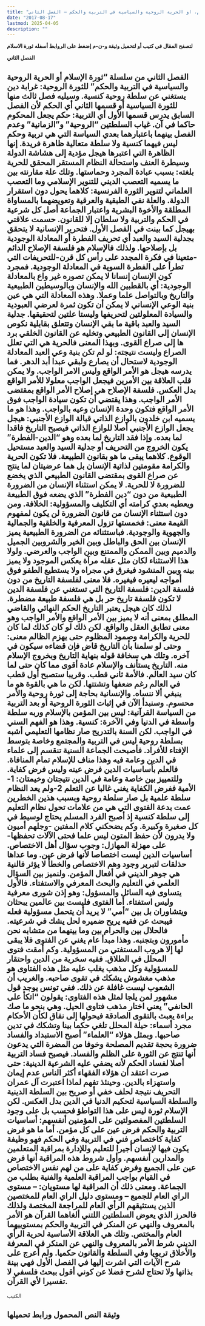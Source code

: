 ```yaml
---
title: "ثورة الاسلام، او الحرية الروحية والسياسية في التربية والحكم – الفصل الثاني"
date: "2017-08-17"
lastmod: 2025-04-05
description: ""
---
```

**لتصفح المقال في كتيب أو لتحميل وثيقة و-ن-م إضغط على الروابط أسفله** **ثورة الاسلام**

**الفصل الثاني**

## **الفصل الثاني من سلسلة “ثورة الإسلام أو الحرية الروحية والسياسية في التربية والحكم” للثورة الروحية: غرابة دين يستغني عن سلطة روحية كنسية. وسيليه فصل ثالث منها للثورة السياسية أو قسمها الثاني أي الحكم لأن الفصل السابق يدرس قسمها الأول أي التربية: حكم يجعل المحكوم حاكما في آن. غياب السلطتين “الروحية” و”الزمانية” وعدم الفصل بينهما باعتبارهما بعدي السياسة التي هي تربية وحكم ليس فيهما كنسية ولا سلطة متعالية ظاهرة فريدة. إنها الظاهرة التي اعتبرها هيجل مؤدية إلى هشاشة الدولة وسيطرة العنف واستحالة النظام المستقر المحقق للحرية بلغته: بسبب عبادة المجرد وحماستها. وتلك علة مقارنته بين ما يسميه التعصب الديني للتنوير الإسلامي وما التعصب العلماني لتنوير الثورة الفرنسية: كلاهما يحول دون استقرار الدولة. والعلة نفي الطبقية والعرقية وتعويضهما بالمساواة المطلقة والأخوة البشرية واعتبار الجماعة أصل كل شرعية في الحكم والتربية ولا سلطان إلا للقانون. حسمت علاقتي بهيجل كما بينت في الفصل الأول. فتحرير الإنسانية لا يتحقق بجدلية السيد والعبد أي تحريف الفطرة أو المعادلة الوجودية بل بإصلاحها. ولذلك فالإسلام هو فلسفة الإصلاح الدائم -متعينا في فكرة المجدد على رأس كل قرن-للتحريفات التي تطرأ على الفطرة السوية في المعادلة الوجودية. فمجرد كون الإنسان إنسانا لا يمكن تصوره غير واع بالمعادلة الوجودية: أي بالقطبين الله والإنسان وبالوسيطين الطبيعية والتاريخ وبالتواصل علما وعملا. وهذه المعادلة التي هي عين بنية الوعي الإنساني لا يمكن أن تكون ثمرة لعرضي العبودية والسيادة المعلولتين لتحريفها وليستا علتين لتحقيقها. جدلية السيد والعبد باقية ما بقي الإنسان وتتعلق بقابلية نكوص الإنسان إلى القانون الطبيعي وتخليه عن القانون الخلقي برد ها إلى صراع القوى. وبهذا المعنى فالحرية هي التي تعلل الصراع وليست نتيجته: لو لم تكن بنية وعي العبد المعادلة الوجودية لاستحال أن يصارع ولبقي عبدا أبد الدهر. فما يدرسه هيجل هو الأمر الواقع وليس الامر الواجب. ولا يمكن قلب العلاقة بين الأمرين فيجعل الواجب معلولا للأمر الواقع بدل العكس. فلسفة الإصلاح هي إصلاح الأمر الواقع بمقتضى الأمر الواجب. وهذا يقتضي أن تكون سيادة الواجب فوق الأمر الواقع فتكون وحدة الإنسان وعيه بالواجب. وهذا هو ما يسميه ابن خلدون بالوازع الذاتي قبالة الوازع الأجنبي: هيجل يجعل الوازع الأجنبي أصلا للوازع الذاتي فيصبح التاريخ فاقدا لما بعده. وإذا فقد التاريخ لما بعده وهو “الدين-الفطرة” يكون الخروج من التحريف أو جدلية السيد والعبد مستحيل الوقوع. كلاهما يبقى ما هو بقانون الطبيعة. فلا تكون الحرية والكرامة مقومتين لذاتية الإنسان بل هما عرضيتان لما ينتج عن صراع القوى بمقتضى القانون الطبيعي الذي يخضع للضرورة لا للحرية. لا يمكن استثناء الإنسان من الضرورة الطبيعية من دون “دين الفطرة” الذي يضعه فوق الطبيعة ويعطيه بعدي كرامته أي التكليف والمسؤولية: الخلافة. ومن دون استثناء الإنسان من قانون الضرورة لن يكون لمفهوم القيمة معنى: فخمستها تزول المعرفية والخلقية والجمالية والجهوية والوجودية. فباستثنائه من الضرورة الطبيعية يميز الإنسان بين الحق والباطل وبين الخير والشروبين الجميل والدميم وبين الممكن والممتنع وبين الواجب والعرضي. ولولا هذا الاستثناء لكان مثل عقله مرآة يعكس الموجود ولا يميز بينه وبين المنشود فيغرق في مجراه ولا يستطيع الطفو فوق أمواجه ليعيره فيغيره. فلا معنى لفلسفة التاريخ من دون فلسفة الدين: فلسفة التاريخ التي تستغني عن فلسفة الدين لا تكون فلسفة تاريخ حر بل هي فلسفة طبيعة مضطرة. لذلك كان هيجل يعتبر التاريخ الحكم النهائي والقاضي المطلق بمعنى أنه لا يميز بين الأمر الواقع والأمر الواجب وهو معنى تطابق العقل والواقع. لكن ذلك لو كان كذلك لما كان للحرية والكرامة وصمود المظلوم حتى يهزم الظالم معنى: وحتى لو سلمنا بأن التاريخ قاض فإن قضاءه سيكون في آخره. وتلك هي سخافة قوله بنهاية التاريخ وبخروج الإسلام منه. التاريخ يستأنف والإسلام عادة أقوى مما كان حتى لما كان سيد العالم. فالأمة ثاني قطب. وقريبا ستصبح أول قطب في العالم رغم ضعفها وتشتتها. لكن ما هي بالقوة هو ما ينبغي ألا ننساه. والإنسانية بحاجة إلى ثورة روحية والأمر محسوم. وسنبدأ الآن في إثبات الثورة الروحية أو بعد التربية من السياسة القرآنية: ليس بين المؤمن بالإسلام وربه سلطة واسطة في الدنيا وفي الآخرة: كنسية. وهذا هو الفهم السني في الواجب. لكن السنة بالتدريج صار نظامها التعليمي أشبه بسلطة روحية ليس في التربية والمجتمع وخاصة بتوسط الإفتاء للأفراد. فأصبحت الجماعة السنية تنقسم إلى علماء في الدين وعامة فيه وهذا مناف للإسلام تمام المنافاة. فالعلم بأساسيات الدين فرض عينه وليس فرض كفاية. وللتمييز بين خاصة وعامة في الدين نتيجتان وخيمتان: 1-الأمية ففرض الكفاية يغني غالبا عن التعلم 2-ولم يعد النظام سلطة علمية بل صار سلطة روحية وبسبب هذين الخطرين عمت بدعة الفتوى التي هي من علامات تحول نظام التعليم إلى سلطة كنسية إذ أصبح الفرد المسلم يحتاج لوسيط في كل صغيرة وكبيرة. وكم يضحكني كلام المفتين -وجلهم أميون ولا يدرون لأن حفظ المتون ليس علما فحتى الآلات تحفظها-على مهزلة المهازل: وجوب سؤال أهل الاختصاص. أساسيات الدين ليست اختصاصا لأنها فرض عين. وما عداها حذلقات لتبرير وجود وهم الاختصاص والخطأ لا يؤثر فالنية هي جوهر الديني في أفعال المؤمن. ولنميز بين السؤال العلمي في التعليم والبحث المعرفي والاستفتاء. فالأول يتساوى فيه السائل والمسؤول: وهو إذن شورى معرفية وليس استفتاء. أما الفتوى فليست بين عالمين يبحثان ويتشاوران بل بين “أمي” لا يريد أن يتحمل مسؤولية فعله فيبحث عن فقيه يريح ضميره لحل يشك في شرعيته. فالحلال بين والحرام بين وما بينهما من متشابه نحن مأمورون وبتجنبه. وهذا مبدأ عام يغني عن الفتوى فلا يبقى لها إلا هروب المستفتي من المسؤولية. وكم أمقت فتوى المحلل في الطلاق. ففيه سخرية من الدين واحتقار للمسؤولية وكل مذهب يغلب عليه مثل هذه الفتاوى هو مذهب مغشوش يشكك في تقوى صاحبه. والغريب أن الشعوب ليست غافلة عن ذلك. ففي تونس يوجد قول مشهور لمن يلجا لمثل هذه الفتاوى: يقولون “اتكأ على الحانفي” يعني اختار مذهب فتاوى الحيل. وهي بنحو ما صك براءة يعبث بالتقوى الصادقة فيحولها إلى نفاق لكأن الأحكام مجرد أسماء: حيلة المحلل تلغي حكما بينا وتشكك في تدين صاحبها. وبمثل هؤلاء “العلماء” أصبح الاستبداد والفساد ضرورة بحجة تقديم المصلحة وخوفا من المضرة التي يدعون أنها تنتج عن الثورة على الظلم والفساد. فيصبح فساد التربية أصلا لفساد الحكم لأنه يضفي عليه الشرعية الدينية: حتى صرت اعتقد أن هؤلاء الفقهاء أكثر الناس عدم إيمان واستهزاء بالدين. وحينئذ تفهم لماذا اعتبرت آل عمران التحريف نتيجة لحلف خفي أو صريح بين السلطة الدينية والسلطة السياسية لتحكيم الدنيا في الدين بدل العكس. لكن الإسلام ثورة ليس على هذا التواطؤ فحسب بل على وجود السلطتين المفصولتين على المؤمنين أنفسهم: أساسيات التربية والحكم فرض عين على كل مؤمن. أما ما هو فرض كفاية كاختصاص فني في التربية وفي الحكم فهو وظيفة يكون فيها لإنسان أجيرا للتعليم وللإدارة بمراقبة المتعلمين والمدارين أنفسهم. وأول شروط هذه المراقبة أنها فرض عين على الجميع وفرض كفاية على من لهم نفس الاختصاص في القيام بواجب المراقبة العلمية والفنية بطلب من الجماعة. ومعنى ذلك أن المراقبة لها مستويان: – مستوى الراي العام للجميع – ومستوى دليل الراي العام للمختصين الذين يستثيقهم الرأي العام للمراجعة المختصة ولذلك فالحرز الذي يعوض السلطتين اللتني ألغاهما القرآن هو الأمر بالمعروف والنهي عن المنكر في التربية والحكم بمستوييهما العام والمختص. وتلك هي العلاقة الأساسية لحرية الرأي الديني شرط الأمر بالمعروف والنهي عن المنكر في المعرفة والأخلاق تربويا وفي السلطة والقانون حكميا. ولم أعرج على شرح الآيات التي اشرت إليها في الفصل الأول فهي بينة بذاتها ولا تحتاج لشرح فضلا عن كوني أقول ببحث فلسفي لا تفسيرا لأي القرآن.**

الكتيب

## وثيقة النص المحمول ورابط تحميلها

###
